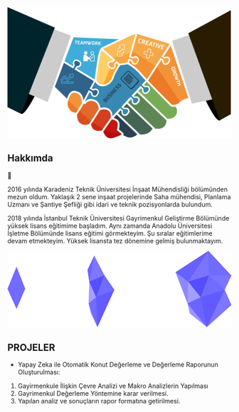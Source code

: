 
![](/images/0.png)

## Hakkımda

:rocket:

2016 yılında Karadeniz Teknik Üniversitesi İnşaat Mühendisliği bölümünden mezun oldum. Yaklaşık 2 sene inşaat projelerinde Saha mühendisi, Planlama Uzmanı ve Şantiye Şefliği gibi idari ve teknik pozisyonlarda bulundum.

2018 yılında İstanbul Teknik Üniversitesi Gayrimenkul Geliştirme Bölümünde yüksek lisans eğitimime başladım.
Aynı zamanda Anadolu Üniversitesi İşletme Bölümünde lisans eğitimi görmekteyim.
Şu sıralar eğitimlerime devam etmekteyim. Yüksek lisansta tez dönemine gelmiş bulunmaktayım.

![](/images/1.png)

## PROJELER

- Yapay Zeka ile Otomatik Konut Değerleme ve Değerleme Raporunun Oluşturulması: 

1. Gayirmenkule İlişkin Çevre Analizi ve Makro Analizlerin Yapılması
2. Gayrimenkul Değerleme Yöntemine karar verilmesi.
3. Yapılan analiz ve sonuçların rapor formatına getirilmesi.




```python

```
